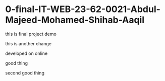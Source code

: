 # 0-final-IT-WEB-23-62-0021-Abdul-Majeed-Mohamed-Shihab-Aaqil

this is final project demo

this is another change

developed on online

good thing

second good thing